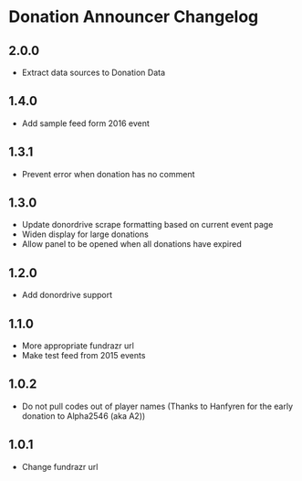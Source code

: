 # Donation Announcer Changelog

## 2.0.0

- Extract data sources to Donation Data

## 1.4.0

- Add sample feed form 2016 event

## 1.3.1

- Prevent error when donation has no comment

## 1.3.0

- Update donordrive scrape formatting based on current event page
- Widen display for large donations
- Allow panel to be opened when all donations have expired

## 1.2.0

- Add donordrive support

## 1.1.0

- More appropriate fundrazr url
- Make test feed from 2015 events

## 1.0.2

- Do not pull codes out of player names (Thanks to Hanfyren for the early donation to Alpha2546 (aka A2))

## 1.0.1

- Change fundrazr url

